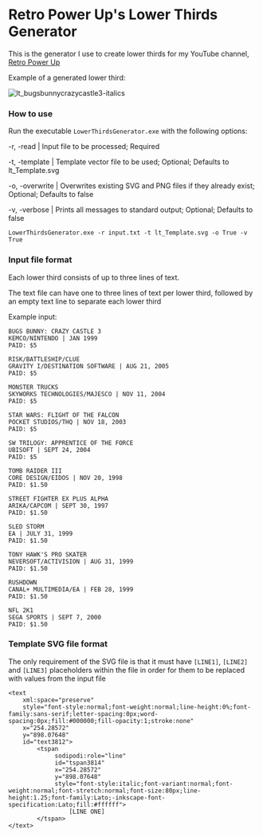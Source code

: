 # Retro Power Up's Lower Thirds Generator
This is the generator I use to create lower thirds for my YouTube channel, [Retro Power Up](https://www.youtube.com/retropowerup)

Example of a generated lower third:

![lt_bugsbunnycrazycastle3-italics](https://cloud.githubusercontent.com/assets/690781/24874400/7f43dd48-1df2-11e7-847b-335870378ac5.png)

### How to use

Run the executable `LowerThirdsGenerator.exe` with the following options:

-r, -read | Input file to be processed; Required

-t, -template | Template vector file to be used; Optional; Defaults to lt_Template.svg

-o, -overwrite | Overwrites existing SVG and PNG files if they already exist; Optional; Defaults to false

-v, -verbose | Prints all messages to standard output; Optional; Defaults to false

    LowerThirdsGenerator.exe -r input.txt -t lt_Template.svg -o True -v True

### Input file format

Each lower third consists of up to three lines of text.

The text file can have one to three lines of text per lower third, followed by an empty text line to separate each lower third

Example input:

    BUGS BUNNY: CRAZY CASTLE 3
    KEMCO/NINTENDO | JAN 1999
    PAID: $5
    
    RISK/BATTLESHIP/CLUE
    GRAVITY I/DESTINATION SOFTWARE | AUG 21, 2005
    PAID: $5
    
    MONSTER TRUCKS
    SKYWORKS TECHNOLOGIES/MAJESCO | NOV 11, 2004
    PAID: $5
    
    STAR WARS: FLIGHT OF THE FALCON
    POCKET STUDIOS/THQ | NOV 18, 2003
    PAID: $5
    
    SW TRILOGY: APPRENTICE OF THE FORCE
    UBISOFT | SEPT 24, 2004
    PAID: $5
    
    TOMB RAIDER III
    CORE DESIGN/EIDOS | NOV 20, 1998
    PAID: $1.50

    STREET FIGHTER EX PLUS ALPHA
    ARIKA/CAPCOM | SEPT 30, 1997
    PAID: $1.50

    SLED STORM
    EA | JULY 31, 1999
    PAID: $1.50

    TONY HAWK'S PRO SKATER
    NEVERSOFT/ACTIVISION | AUG 31, 1999
    PAID: $1.50

    RUSHDOWN
    CANAL+ MULTIMEDIA/EA | FEB 28, 1999
    PAID: $1.50

    NFL 2K1
    SEGA SPORTS | SEPT 7, 2000
    PAID: $1.50

### Template SVG file format

The only requirement of the SVG file is that it must have `[LINE1]`, `[LINE2]` and `[LINE3]` placeholders within the file in order for them to be replaced with values from the input file

    <text
        xml:space="preserve"
        style="font-style:normal;font-weight:normal;line-height:0%;font-family:sans-serif;letter-spacing:0px;word-spacing:0px;fill:#000000;fill-opacity:1;stroke:none"
        x="254.28572"
        y="898.07648"
        id="text3812">
            <tspan
                 sodipodi:role="line"
                 id="tspan3814"
                 x="254.28572"
                 y="898.07648"
                 style="font-style:italic;font-variant:normal;font-weight:normal;font-stretch:normal;font-size:80px;line-height:1.25;font-family:Lato;-inkscape-font-specification:Lato;fill:#ffffff">
                     [LINE ONE]
            </tspan>
    </text>
